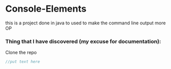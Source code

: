 # Console-Elements
this is a project done in java to used to make the command line output more OP

### Thing that I have discovered (my excuse for documentation):
Clone the repo
   ```java
   //put text here
   ```
